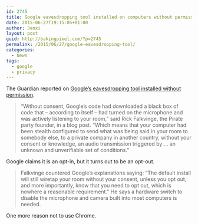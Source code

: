 ```yaml
---
id: 2745
title: Google eavesdropping tool installed on computers without permission
date: 2015-06-27T19:15:05+01:00
author: Jenxi
layout: post
guid: http://bakingpixel.com/?p=2745
permalink: /2015/06/27/google-eavesdropping-tool/
categories:
  - News
tags:
  - google
  - privacy
---
```

The Guardian reported on [Google&#8217;s eavesdropping tool installed without permission](http://www.theguardian.com/technology/2015/jun/23/google-eavesdropping-tool-installed-computers-without-permission).

> “Without consent, Google’s code had downloaded a black box of code that – according to itself – had turned on the microphone and was actively listening to your room,” said Rick Falkvinge, the Pirate party founder, in a blog post. “Which means that your computer had been stealth configured to send what was being said in your room to somebody else, to a private company in another country, without your consent or knowledge, an audio transmission triggered by … an unknown and unverifiable set of conditions.” 

Google claims it is an opt-in, but it turns out to be an opt-out.

> Falkvinge countered Google’s explanations saying: “The default install will still wiretap your room without your consent, unless you opt out, and more importantly, know that you need to opt out, which is nowhere a reasonable requirement.” He says a hardware switch to disable the microphone and camera built into most computers is needed. 

One more reason not to use Chrome.